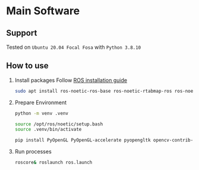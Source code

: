 # Main Software

## Support

Tested on `Ubuntu 20.04 Focal Fosa` with `Python 3.8.10`

## How to use

1.  Install packages
    Follow [ROS installation guide](http://wiki.ros.org/Installation/Ubuntu)

    ```sh
    sudo apt install ros-noetic-ros-base ros-noetic-rtabmap-ros ros-noetic-stereo-image-proc
    ```

2.  Prepare Environment

    ```sh
    python -m venv .venv

    source /opt/ros/noetic/setup.bash
    source .venv/bin/activate

    pip install PyOpenGL PyOpenGL-accelerate pyopengltk opencv-contrib-python pillow reactivex pygame PyYAML platformdirs pyrr rospkg req websocket-client
    ```

3.  Run processes

    ```sh
    roscore& roslaunch ros.launch
    ```
